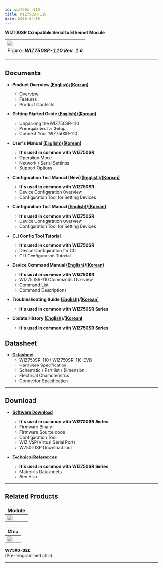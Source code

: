 ```yaml
---
id: wiz750sr-110
title: WIZ750SR-110
date: 2020-04-09
---
```


**WIZ100SR Compatible Serial to Ethernet Module**

|                                                                                                |
| ---------------------------------------------------------------------------------------------- |
| ![](https://d3cmhcsnvv7jc.cloudfront.net/docs/img/products/wiz750sr-110/wiz750sr-110_main.png) |
| Figure: ***WIZ750SR-110 Rev. 1.0***                                                            |

-----

## Documents

  - **Product Overview [(English)](./Overview-EN.md)/[(Korean)](./Overview-KO.md)**
      - Overview
      - Features
      - Product Contents

  - **Getting Started Guide [(English)](./Getting-Started-EN.md)/[(Korean)](./Getting-Started-KO.md)**
      - Unpacking the WIZ750SR-110
      - Prerequisites for Setup
      - Connect Your WIZ750SR-110

   - **User's Manual [(English)](./../../WIZ750SR/Users-Manual-EN.md)/[(Korean)](./../../WIZ750SR/Users-Manual-KO.md)** 
      - **It's used in common with WIZ750SR**
      - Operation Mode
      - Network / Serial Settings
      - Support Options

  - **Configuration Tool Manual (New) [(English)](./../../WIZ750SR/Configuration-Tool-Manual-New-EN.md)/[(Korean)](./../../WIZ750SR/Configuration-Tool-Manual-New-KO.md)**
      - **It's used in common with WIZ750SR**
      - Device Configuration Overview
      - Configuration Tool for Setting Devices

  - **Configuration Tool Manual [(English)](./../../WIZ750SR/Configuration-Tool-Manual-EN.md)/[(Korean)](./../../WIZ750SR/Configuration-Tool-Manual-KO.md)**
      - **It's used in common with WIZ750SR**
      - Device Configuration Overview
      - Configuration Tool for Setting Devices

  - **[CLI Config Tool Tutorial](./../../WIZ750SR/CLI-Config-Tool-Tutorial/CLI-Config-Tool-Tutorial.md)**
      - **It's used in common with WIZ750SR**
      - Device Configuration for CLI
      - CLI Configuration Tutorial

  - **Device Command Manual [(English)](./../../WIZ750SR/Command-Manual-EN.md)/[(Korean)](./../../WIZ750SR/Command-Manual-KO.md)**
      - **It's used in common with WIZ750SR**
      - WIZ750SR-110 Commands Overview
      - Command List
      - Command Descriptions

  - **Troubleshooting Guide [(English)](./../../WIZ750SR/Trouble-Shooting-EN.md)/[(Korean)](./../../WIZ750SR/Trouble-Shooting-KO.md)**
      - **It's used in common with WIZ750SR Series**

  - **Update History [(English)](./../../WIZ750SR/Series-Update-History-EN.md)/[(Korean)](./../../WIZ750SR//Series-Update-History-KO.md)**
      - **It's used in common with WIZ750SR Series**

## Datasheet

  - **[Datasheet](./Datasheet.md)**
      - WIZ750SR-110 / WIZ750SR-110-EVB
      - Hardware Specification
      - Schematic / Part list / Dimension
      - Electrical Characteristics
      - Connector Specification

-----

## Download

  - **[Software Download](./../../WIZ750SR/Download.md)**
      - **It's used in common with WIZ750SR Series**
      - Firmware Binary
      - Firmware Source code 
      - Configuration Tool
      - WIZ VSP(Virtual Serial Port)
      - W7500 ISP Download tool

  - **[Technical References](./../../WIZ750SR/Technical-References.md)**
      - **It's used in common with WIZ750SR Series**
      - Materials Datasheets
      - See Also

-----

## Related Products

| **Module**                                                                                    |
| --------------------------------------------------------------------------------------------- |
| ![](https://d3cmhcsnvv7jc.cloudfront.net/docs/img/products/wiz750sr-110/wiz750sr-110_top.png) |


| **Chip**                                                                         |
| -------------------------------------------------------------------------------- |
| ![](https://d3cmhcsnvv7jc.cloudfront.net/docs/img/products/wiz750jr/w7500_1.jpg) |

**W7500-S2E**  
(Pre-programmed chip) 

-----